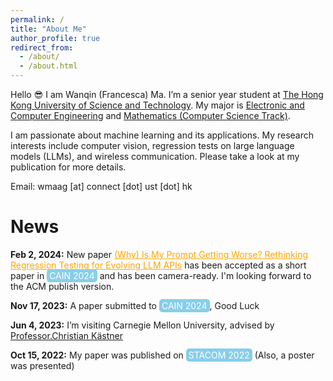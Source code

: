 ```yaml
---
permalink: /
title: "About Me"
author_profile: true
redirect_from: 
  - /about/
  - /about.html
---
```


Hello 😎 I am Wanqin (Francesca) Ma. I’m a senior year student at [The Hong Kong University of Science and Technology](https://hkust.edu.hk/). My major is [Electronic and Computer Engineering](https://ece.hkust.edu.hk/) and [Mathematics (Computer Science Track)](https://www.math.hkust.edu.hk/).

I am passionate about machine learning and its applications. My research interests include computer vision, regression tests on large language models (LLMs), and wireless communication. Please take a look at my publication for more details.

Email: wmaag [at] connect [dot] ust [dot] hk

News
======
**Feb  2, 2024:**       New paper <a href="https://arxiv.org/abs/2311.11123" style="color: orange;">(Why) Is My Prompt Getting Worse? Rethinking Regression Testing for Evolving LLM APIs</a> has been accepted as a short paper in <a href="https://conf.researchr.org/home/cain-2024" style="background-color: skyblue; color: white; padding: 2px 4px; text-decoration: none; border-radius: 5px;">CAIN 2024</a> and has been camera-ready. I'm looking forward to the ACM publish version.

**Nov 17, 2023:**       A paper submitted to <a href="https://conf.researchr.org/home/cain-2024" style="background-color: skyblue; color: white; padding: 2px 4px; text-decoration: none; border-radius: 5px;">CAIN 2024</a>, Good Luck

**Jun  4, 2023:**      I’m visiting Carnegie Mellon University, advised by [Professor.Christian Kästner](https://www.cs.cmu.edu/~ckaestne/)

**Oct 15, 2022:**      My paper was published on <a href="https://stacom.github.io/stacom2022/" style="background-color: skyblue; color: white; padding: 2px 4px; text-decoration: none; border-radius: 5px;">STACOM 2022</a> (Also, a poster was presented)


